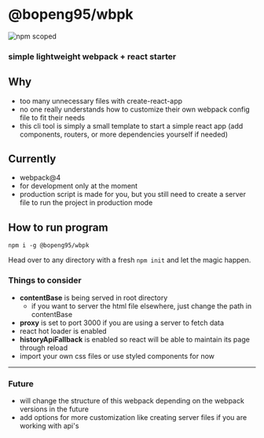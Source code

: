 # @bopeng95/wbpk
![npm scoped](https://img.shields.io/badge/npm-1.1.1-orange.svg)

### simple lightweight webpack + react starter

## Why
- too many unnecessary files with create-react-app
- no one really understands how to customize their own webpack config file to fit their needs
- this cli tool is simply a small template to start a simple react app (add components, routers, or more dependencies yourself if needed)

## Currently
- webpack@4
- for development only at the moment
- production script is made for you, but you still need to create a server file to run the project in production mode

## How to run program
```
npm i -g @bopeng95/wbpk
```
Head over to any directory with a fresh `npm init` and let the magic happen.

### Things to consider
- **contentBase** is being served in root directory
    - if you want to server the html file elsewhere, just change the path in contentBase
- **proxy** is set to port 3000 if you are using a server to fetch data
- react hot loader is enabled
- **historyApiFallback** is enabled so react will be able to maintain its page through reload
- import your own css files or use styled components for now
___
### Future
- will change the structure of this webpack depending on the webpack versions in the future
- add options for more customization like creating server files if you are working with api's

